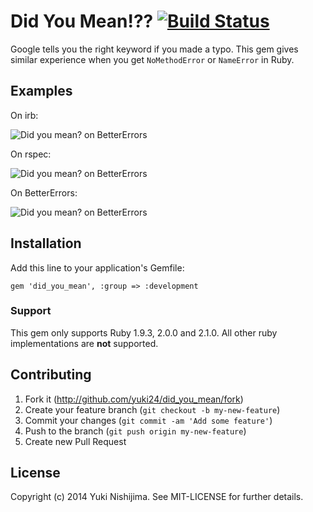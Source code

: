 # Did You Mean!?? [![Build Status](https://travis-ci.org/yuki24/did_you_mean.png?branch=master)](https://travis-ci.org/yuki24/did_you_mean)

Google tells you the right keyword if you made a typo. This gem gives similar experience when you get `NoMethodError` or `NameError` in Ruby.

## Examples

On irb:

![Did you mean? on BetterErrors](https://raw2.github.com/yuki24/did_you_mean/86fbb784a6783a20774a34b9d02553cfb5ab54b0/docs/irb_example.png)

On rspec:

![Did you mean? on BetterErrors](https://raw2.github.com/yuki24/did_you_mean/1c6cdc7c425325671752d261dcadd1e048e1dcad/docs/rspec_example.png)

On BetterErrors:

![Did you mean? on BetterErrors](https://raw2.github.com/yuki24/did_you_mean/4e6d4b405777f44ecb2a0e28c4abb1e438aa33ff/docs/better_errors_example.png)

## Installation

Add this line to your application's Gemfile:

```
gem 'did_you_mean', :group => :development
```

### Support

This gem only supports Ruby 1.9.3, 2.0.0 and 2.1.0. All other ruby implementations are **not** supported.

## Contributing

1. Fork it (http://github.com/yuki24/did_you_mean/fork)
2. Create your feature branch (`git checkout -b my-new-feature`)
3. Commit your changes (`git commit -am 'Add some feature'`)
4. Push to the branch (`git push origin my-new-feature`)
5. Create new Pull Request

## License

Copyright (c) 2014 Yuki Nishijima. See MIT-LICENSE for further details.
